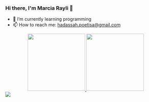 ### Hi there, I'm Marcia Rayli 👋


- 🌱 I’m currently learning programming
- 📫 How to reach me: hadassah.poetisa@gmail.com

<div align="center">
  <a href="https://github.com/Raymunda13">
  <img height="180em" src="https://github-readme-stats.vercel.app/api?username=Raymunda13&show_icons=true&theme=dracula&include_all_commits=true&count_private=true"/>
  <img height="180em" src="https://github-readme-stats.vercel.app/api/top-langs/?username=Raymunda13&layout=compact&langs_count=7&theme=dracula"/>
</div>
<a href="https://instagram.com/marciarayli" target="_blank"><img src="https://img.shields.io/badge/-Instagram-%23E4405F?style=for-the-badge&logo=instagram&logoColor=white" target="_blank"></a>
